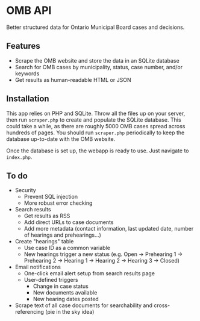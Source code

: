 OMB API
=======

Better structured data for Ontario Municipal Board cases and decisions.

## Features

- Scrape the OMB website and store the data in an SQLite database
- Search for OMB cases by municipality, status, case number, and/or keywords
- Get results as human-readable HTML or JSON

## Installation

This app relies on PHP and SQLite. Throw all the files up on your server, then run `scraper.php` to create and populate the SQLite database. This could take a while, as there are roughly 5000 OMB cases spread across hundreds of pages. You should run `scraper.php` periodically to keep the database up-to-date with the OMB website.

Once the database is set up, the webapp is ready to use. Just navigate to `index.php`.

## To do

- Security
	- Prevent SQL injection
	- More robust error checking
- Search results
	- Get results as RSS
	- Add direct URLs to case documents
	- Add more metadata (contact information, last updated date, number of hearings and prehearings...)
- Create "hearings" table
	- Use case ID as a common variable
	- New hearings trigger a new status (e.g. Open -> Prehearing 1 -> Prehearing 2 -> Hearing 1 -> Hearing 2 -> Hearing 3 -> Closed)
- Email notifications
	- One-click email alert setup from search results page
	- User-defined triggers
		- Change in case status
		- New documents available
		- New hearing dates posted
- Scrape text of all case documents for searchability and cross-referencing (pie in the sky idea)